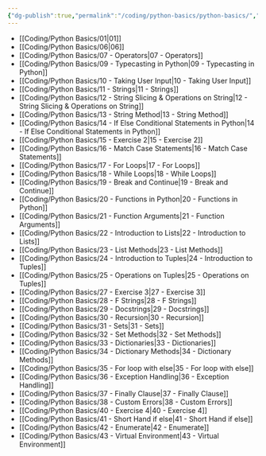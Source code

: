 ```yaml
---
{"dg-publish":true,"permalink":"/coding/python-basics/python-basics/","dgPassFrontmatter":true,"noteIcon":"3","created":"2023-12-10T08:54:08.076+05:30","updated":"2024-01-13T13:15:15.608+05:30"}
---
```



- [[Coding/Python Basics/01\|01]]
- [[Coding/Python Basics/06\|06]]
- [[Coding/Python Basics/07 - Operators\|07 - Operators]]
- [[Coding/Python Basics/09 - Typecasting in Python\|09 - Typecasting in Python]]
- [[Coding/Python Basics/10 - Taking User Input\|10 - Taking User Input]]
- [[Coding/Python Basics/11 - Strings\|11 - Strings]]
- [[Coding/Python Basics/12 - String Slicing & Operations on String\|12 - String Slicing & Operations on String]]
- [[Coding/Python Basics/13 - String Method\|13 - String Method]]
- [[Coding/Python Basics/14 - If Else Conditional Statements in Python\|14 - If Else Conditional Statements in Python]]
- [[Coding/Python Basics/15 - Exercise 2\|15 - Exercise 2]]
- [[Coding/Python Basics/16 - Match Case Statements\|16 - Match Case Statements]]
- [[Coding/Python Basics/17 - For Loops\|17 - For Loops]]
- [[Coding/Python Basics/18 - While Loops\|18 - While Loops]]
- [[Coding/Python Basics/19 - Break and Continue\|19 - Break and Continue]]
- [[Coding/Python Basics/20 - Functions in Python\|20 - Functions in Python]]
- [[Coding/Python Basics/21 - Function Arguments\|21 - Function Arguments]]
- [[Coding/Python Basics/22 - Introduction to Lists\|22 - Introduction to Lists]]
- [[Coding/Python Basics/23 - List Methods\|23 - List Methods]]
- [[Coding/Python Basics/24 - Introduction to Tuples\|24 - Introduction to Tuples]]
- [[Coding/Python Basics/25 - Operations on Tuples\|25 - Operations on Tuples]]
- [[Coding/Python Basics/27 - Exercise 3\|27 - Exercise 3]]
- [[Coding/Python Basics/28 - F Strings\|28 - F Strings]]
- [[Coding/Python Basics/29 - Docstrings\|29 - Docstrings]]
- [[Coding/Python Basics/30 - Recursion\|30 - Recursion]]
- [[Coding/Python Basics/31 - Sets\|31 - Sets]]
- [[Coding/Python Basics/32 -  Set Methods\|32 -  Set Methods]]
- [[Coding/Python Basics/33 - Dictionaries\|33 - Dictionaries]]
- [[Coding/Python Basics/34 - Dictionary Methods\|34 - Dictionary Methods]]
- [[Coding/Python Basics/35 - For loop with else\|35 - For loop with else]]
- [[Coding/Python Basics/36 - Exception Handling\|36 - Exception Handling]]
- [[Coding/Python Basics/37 - Finally Clause\|37 - Finally Clause]]
- [[Coding/Python Basics/38 - Custom Errors\|38 - Custom Errors]]
- [[Coding/Python Basics/40 - Exercise 4\|40 - Exercise 4]]
- [[Coding/Python Basics/41 - Short Hand if else\|41 - Short Hand if else]]
- [[Coding/Python Basics/42 - Enumerate\|42 - Enumerate]]
- [[Coding/Python Basics/43 - Virtual Environment\|43 - Virtual Environment]]



